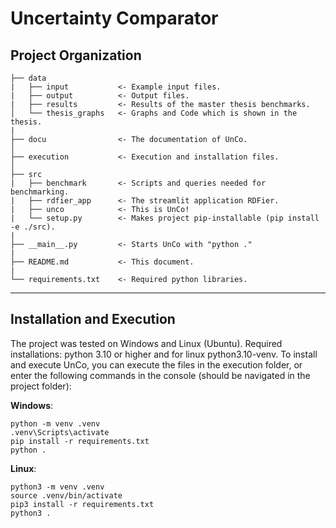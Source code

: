 Uncertainty Comparator
======================


Project Organization
--------------------

    ├── data
    |   ├── input           <- Example input files.
    |   ├── output          <- Output files.
    |   ├── results         <- Results of the master thesis benchmarks.
    │   └── thesis_graphs   <- Graphs and Code which is shown in the thesis.
    |
    ├── docu                <- The documentation of UnCo.
    │  
    ├── execution           <- Execution and installation files.
    │  
    ├── src
    |   ├── benchmark       <- Scripts and queries needed for benchmarking.
    |   ├── rdfier_app      <- The streamlit application RDFier.
    |   ├── unco            <- This is UnCo!
    |   └── setup.py        <- Makes project pip-installable (pip install -e ./src).
    |
    ├── __main__.py         <- Starts UnCo with "python ."
    |
    ├── README.md           <- This document.
    |
    └── requirements.txt    <- Required python libraries.

--------

Installation and Execution
--------------------------
The project was tested on Windows and Linux (Ubuntu). Required installations: python 3.10 or higher and for linux python3.10-venv.
To install and execute UnCo, you can execute the files in the execution folder, or enter the following commands in the console (should be navigated in the project folder):

**Windows**:
```shell
python -m venv .venv
.venv\Scripts\activate
pip install -r requirements.txt
python .
```

**Linux**:
```shell
python3 -m venv .venv
source .venv/bin/activate
pip3 install -r requirements.txt
python3 .
```
